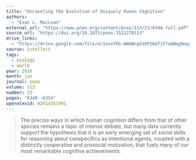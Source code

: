 ```yaml
---
title: "Unraveling the Evolution of Uniquely Human Cognition"
authors:
  - "Evan L. MacLean"
external_url: "https://www.pnas.org/content/pnas/113/23/6348.full.pdf"
source_url: "https://doi.org/10.1073/pnas.1521270113"
drive_links:
  - "https://drive.google.com/file/d/1avxYKb-WWmBngD1KPZbGTjFfeANqgNop/view?usp=drivesdk"
course: intellect
tags:
  - biology
  - world
year: 2016
month: jun
journal: pnas
volume: 113
number: 23
pages: "6348--6354"
openalexid: W2414351991
---
```


> The precise ways in which human cognition differs from that of other species remains a topic of intense debate, but many data currently support the hypothesis that it is an early emerging set of social skills for reasoning about conspecifics as intentional agents, coupled with a distinctly cooperative and prosocial motivation, that fuels many of our most remarkable cognitive achievements.
